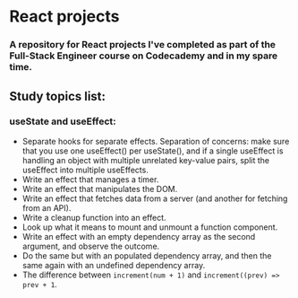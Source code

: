 # React projects

### A repository for React projects I've completed as part of the Full-Stack Engineer course on Codecademy and in my spare time. 

## Study topics list:

### useState and useEffect:

- Separate hooks for separate effects. Separation of concerns: make sure that you use one useEffect() per useState(), and if a single useEffect is handling an object with multiple unrelated key-value pairs, split the useEffect into multiple useEffects.
- Write an effect that manages a timer.
- Write an effect that manipulates the DOM.
- Write an effect that fetches data from a server (and another for fetching from an API).
- Write a cleanup function into an effect.
- Look up what it means to mount and unmount a function component.
- Write an effect with an empty dependency array as the second argument, and observe the outcome.
- Do the same but with an populated dependency array, and then the same again with an undefined dependency array. 
- The difference between ```increment(num + 1)``` and ```increment((prev) => prev + 1```.
